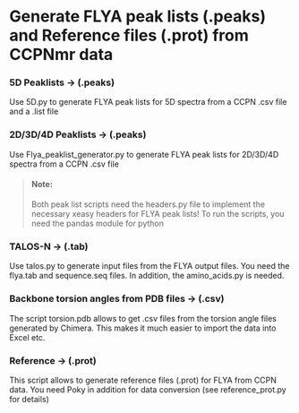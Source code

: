 # Generate FLYA peak lists (.peaks) and Reference files (.prot) from CCPNmr data

### 5D Peaklists -> (.peaks)
Use 5D.py to generate FLYA peak lists for 5D spectra from a CCPN .csv file and a .list file
### 2D/3D/4D Peaklists -> (.peaks)
Use Flya_peaklist_generator.py to generate FLYA peak lists for 2D/3D/4D spectra from a CCPN .csv file
>#### Note: 
>Both peak list scripts need the headers.py file to implement the necessary xeasy headers for FLYA peak lists! To run the scripts, you need the pandas module for python
### TALOS-N -> (.tab)
Use talos.py to generate input files from the FLYA output files. You need the flya.tab and sequence.seq files.
In addition, the amino_acids.py is needed.
### Backbone torsion angles from PDB files -> (.csv)
The script torsion.pdb allows to get .csv files from the torsion angle files generated by Chimera. This makes it much easier to import the data into Excel etc.
### Reference -> (.prot)
This script allows to generate reference files (.prot) for FLYA from CCPN data. You need Poky in addition for data conversion
(see reference_prot.py for details)
